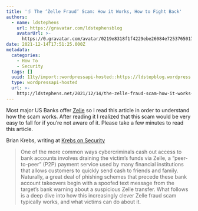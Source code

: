 ```yaml
---
title: '🖇 The ‘Zelle Fraud’ Scam: How it Works, How to Fight Back'
authors:
  - name: ldstephens
    url: https://gravatar.com/ldstephensblog
    avatarUrl: >-
      https://0.gravatar.com/avatar/0219e8318f1f4229ebe26084e7253765017f43ca0c631be37dc6d0b8ad6e40a4?s=96&d=identicon&r=G
date: 2021-12-14T17:51:25.000Z
metadata:
  categories:
    - How To
    - Security
  tags: []
  uuid: 11ty/import::wordpressapi-hosted::https://ldstepblog.wordpress.com/?p=3079
  type: wordpressapi-hosted
  url: >-
    http://ldstephens.net/2021/12/14/the-zelle-fraud-scam-how-it-works-how-to-fight-back/
---
```

Most major US Banks offer [Zelle](https://www.zellepay.com/) so I read this article in order to understand how the scam works. After reading it I realized that this scam would be very easy to fall for if you’re not aware of it. Please take a few minutes to read this article.

Brian Krebs, writing at [Krebs on Security](https://krebsonsecurity.com/2021/11/the-zelle-fraud-scam-how-it-works-how-to-fight-back/)

> One of the more common ways cybercriminals cash out access to bank accounts involves draining the victim’s funds via Zelle, a “peer-to-peer” (P2P) payment service used by many financial institutions that allows customers to quickly send cash to friends and family. Naturally, a great deal of phishing schemes that precede these bank account takeovers begin with a spoofed text message from the target’s bank warning about a suspicious Zelle transfer. What follows is a deep dive into how this increasingly clever Zelle fraud scam typically works, and what victims can do about it.